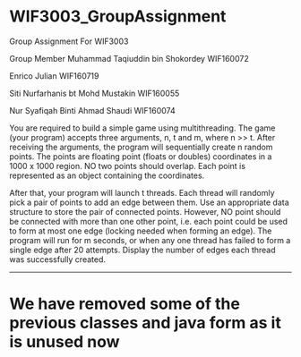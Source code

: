 # WIF3003_GroupAssignment
Group Assignment For WIF3003

Group Member
Muhammad Taqiuddin bin Shokordey WIF160072

Enrico Julian WIF160719 

Siti Nurfarhanis bt Mohd Mustakin WIF160055 

Nur Syafiqah Binti Ahmad Shaudi WIF160074 

You are required to build a simple game using multithreading. The game (your program) accepts three arguments, n, t and m, where n >> t. After receiving the arguments, the program will sequentially create n random points. The points are floating point (floats or doubles) coordinates in a 1000 x 1000 region. NO two points should overlap. Each point is represented as an object containing the coordinates.

After that, your program will launch t threads. Each thread will randomly pick a pair of points to add an edge between them. Use an appropriate data structure to store the pair of connected points. However, NO point should be connected with more than one other point, i.e. each point could be used to form at most one edge (locking needed when forming an edge). The program will run for m seconds, or when any one thread has failed to form a single edge after 20 attempts. Display the number of edges each thread was successfully created.

---

# We have removed some of the previous classes and java form as it is unused now
